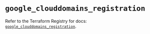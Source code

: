 # `google_clouddomains_registration`

Refer to the Terraform Registry for docs: [`google_clouddomains_registration`](https://registry.terraform.io/providers/hashicorp/google/5.29.1/docs/resources/clouddomains_registration).
